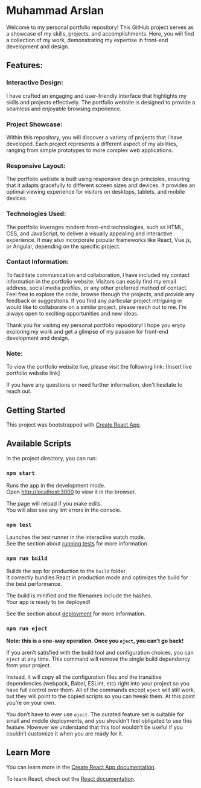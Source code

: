 # Muhammad Arslan

Welcome to my personal portfolio repository! This GitHub project serves as a showcase of my skills, projects, and accomplishments. Here, you will find a collection of my work, demonstrating my expertise in front-end development and design.

## Features:

### Interactive Design:

I have crafted an engaging and user-friendly interface that highlights my skills and projects effectively. The portfolio website is designed to provide a seamless and enjoyable browsing experience.

### Project Showcase:

Within this repository, you will discover a variety of projects that I have developed. Each project represents a different aspect of my abilities, ranging from simple prototypes to more complex web applications.

### Responsive Layout:

The portfolio website is built using responsive design principles, ensuring that it adapts gracefully to different screen sizes and devices. It provides an optimal viewing experience for visitors on desktops, tablets, and mobile devices.

### Technologies Used:

The portfolio leverages modern front-end technologies, such as HTML, CSS, and JavaScript, to deliver a visually appealing and interactive experience. It may also incorporate popular frameworks like React, Vue.js, or Angular, depending on the specific project.

### Contact Information:

To facilitate communication and collaboration, I have included my contact information in the portfolio website. Visitors can easily find my email address, social media profiles, or any other preferred method of contact.
Feel free to explore the code, browse through the projects, and provide any feedback or suggestions. If you find any particular project intriguing or would like to collaborate on a similar project, please reach out to me. I'm always open to exciting opportunities and new ideas.

Thank you for visiting my personal portfolio repository! I hope you enjoy exploring my work and get a glimpse of my passion for front-end development and design.

### Note:

To view the portfolio website live, please visit the following link: [Insert live portfolio website link]

If you have any questions or need further information, don't hesitate to reach out.

## Getting Started

This project was bootstrapped with [Create React App](https://github.com/facebook/create-react-app).

## Available Scripts

In the project directory, you can run:

### `npm start`

Runs the app in the development mode.\
Open [http://localhost:3000](http://localhost:3000) to view it in the browser.

The page will reload if you make edits.\
You will also see any lint errors in the console.

### `npm test`

Launches the test runner in the interactive watch mode.\
See the section about [running tests](https://facebook.github.io/create-react-app/docs/running-tests) for more information.

### `npm run build`

Builds the app for production to the `build` folder.\
It correctly bundles React in production mode and optimizes the build for the best performance.

The build is minified and the filenames include the hashes.\
Your app is ready to be deployed!

See the section about [deployment](https://facebook.github.io/create-react-app/docs/deployment) for more information.

### `npm run eject`

**Note: this is a one-way operation. Once you `eject`, you can’t go back!**

If you aren’t satisfied with the build tool and configuration choices, you can `eject` at any time. This command will remove the single build dependency from your project.

Instead, it will copy all the configuration files and the transitive dependencies (webpack, Babel, ESLint, etc) right into your project so you have full control over them. All of the commands except `eject` will still work, but they will point to the copied scripts so you can tweak them. At this point you’re on your own.

You don’t have to ever use `eject`. The curated feature set is suitable for small and middle deployments, and you shouldn’t feel obligated to use this feature. However we understand that this tool wouldn’t be useful if you couldn’t customize it when you are ready for it.

## Learn More

You can learn more in the [Create React App documentation](https://facebook.github.io/create-react-app/docs/getting-started).

To learn React, check out the [React documentation](https://reactjs.org/).
